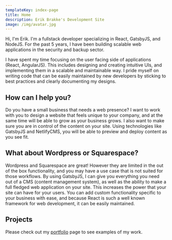 ```yaml
---
templateKey: index-page
title: Home
description: Erik Brakke's Development Site
image: /img/avatar.jpg
---
```


Hi, I'm Erik. I'm a fullstack developer specializing in React, GatsbyJS, and NodeJS. For the past 5 years, I have been building scalable web applications in the security and backup sector.

I have spent my time focusing on the user facing side of applications (React, AngularJS). This includes designing and creating intuitive UIs, and implementing them in a scalable and maintainable way. I pride myself on writing code that can be easily maintained by new developers by sticking to best practices and clearly documenting my designs.

## How can I help you?

Do you have a small business that needs a web presence? I want to work with you to design a website that feels unique to your company, and at the same time will be able to grow as your business grows. I also want to make sure you are in control of the content on your site. Using technologies like GatsbyJS and NetlifyCMS, you will be able to preview and deploy content as you see fit.

## What about Wordpress or Squarespace?

Wordpress and Squarespace are great! However they are limited in the out of the box functionality, and you may have a use case that is not suited for those workflows. By using GatsbyJS, I can give you everything you need out of a CMS (content management system), as well as the ability to make a full fledged web application on your site. This increases the power that your site can have for your users. You can add custom functionality specific to your business with ease, and because React is such a well known framework for web development, it can be easily maintained.

## Projects

Please check out my [portfolio](/portfolio) page to see examples of my work.
